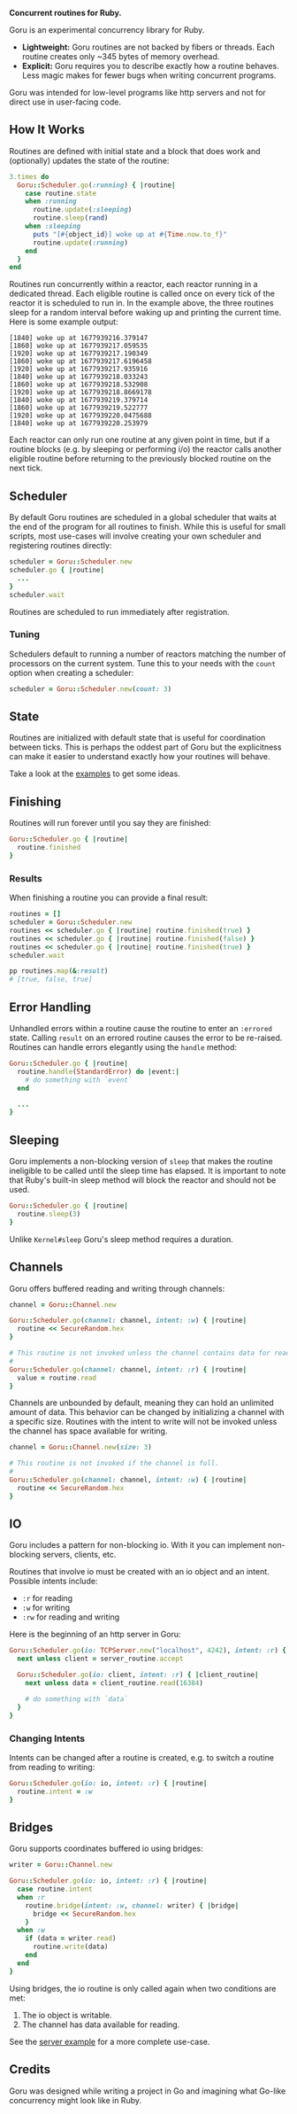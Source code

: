**Concurrent routines for Ruby.**

Goru is an experimental concurrency library for Ruby.

* **Lightweight:** Goru routines are not backed by fibers or threads. Each routine creates only ~345 bytes of memory overhead.
* **Explicit:** Goru requires you to describe exactly how a routine behaves. Less magic makes for fewer bugs when writing concurrent programs.

Goru was intended for low-level programs like http servers and not for direct use in user-facing code.

## How It Works

Routines are defined with initial state and a block that does work and (optionally) updates the state of the routine:

```ruby
3.times do
  Goru::Scheduler.go(:running) { |routine|
    case routine.state
    when :running
      routine.update(:sleeping)
      routine.sleep(rand)
    when :sleeping
      puts "[#{object_id}] woke up at #{Time.now.to_f}"
      routine.update(:running)
    end
  }
end
```

Routines run concurrently within a reactor, each reactor running in a dedicated thread. Each eligible routine is called
once on every tick of the reactor it is scheduled to run in. In the example above, the three routines sleep for a random
interval before waking up and printing the current time. Here is some example output:

```
[1840] woke up at 1677939216.379147
[1860] woke up at 1677939217.059535
[1920] woke up at 1677939217.190349
[1860] woke up at 1677939217.6196458
[1920] woke up at 1677939217.935916
[1840] woke up at 1677939218.033243
[1860] woke up at 1677939218.532908
[1920] woke up at 1677939218.8669178
[1840] woke up at 1677939219.379714
[1860] woke up at 1677939219.522777
[1920] woke up at 1677939220.0475688
[1840] woke up at 1677939220.253979
```

Each reactor can only run one routine at any given point in time, but if a routine blocks (e.g. by sleeping or
performing i/o) the reactor calls another eligible routine before returning to the previously blocked routine
on the next tick.

## Scheduler

By default Goru routines are scheduled in a global scheduler that waits at the end of the program for all routines
to finish. While this is useful for small scripts, most use-cases will involve creating your own scheduler and
registering routines directly:

```ruby
scheduler = Goru::Scheduler.new
scheduler.go { |routine|
  ...
}
scheduler.wait
```

Routines are scheduled to run immediately after registration.

### Tuning

Schedulers default to running a number of reactors matching the number of processors on the current system. Tune
this to your needs with the `count` option when creating a scheduler:

```ruby
scheduler = Goru::Scheduler.new(count: 3)
```

## State

Routines are initialized with default state that is useful for coordination between ticks. This is perhaps the
oddest part of Goru but the explicitness can make it easier to understand exactly how your routines will behave.

Take a look at the [examples](./examples) to get some ideas.

## Finishing

Routines will run forever until you say they are finished:

```ruby
Goru::Scheduler.go { |routine|
  routine.finished
}
```

### Results

When finishing a routine you can provide a final result:

```ruby
routines = []
scheduler = Goru::Scheduler.new
routines << scheduler.go { |routine| routine.finished(true) }
routines << scheduler.go { |routine| routine.finished(false) }
routines << scheduler.go { |routine| routine.finished(true) }
scheduler.wait

pp routines.map(&:result)
# [true, false, true]
```

## Error Handling

Unhandled errors within a routine cause the routine to enter an `:errored` state. Calling `result` on an errored
routine causes the error to be re-raised. Routines can handle errors elegantly using the `handle` method:

```ruby
Goru::Scheduler.go { |routine|
  routine.handle(StandardError) do |event:|
    # do something with `event`
  end

  ...
}
```

## Sleeping

Goru implements a non-blocking version of `sleep` that makes the routine ineligible to be called until the sleep time
has elapsed. It is important to note that Ruby's built-in sleep method will block the reactor and should not be used.

```ruby
Goru::Scheduler.go { |routine|
  routine.sleep(3)
}
```

Unlike `Kernel#sleep` Goru's sleep method requires a duration.

## Channels

Goru offers buffered reading and writing through channels:

```ruby
channel = Goru::Channel.new

Goru::Scheduler.go(channel: channel, intent: :w) { |routine|
  routine << SecureRandom.hex
}

# This routine is not invoked unless the channel contains data for reading.
#
Goru::Scheduler.go(channel: channel, intent: :r) { |routine|
  value = routine.read
}
```

Channels are unbounded by default, meaning they can hold an unlimited amount of data. This behavior can be changed by
initializing a channel with a specific size. Routines with the intent to write will not be invoked unless the channel
has space available for writing.

```ruby
channel = Goru::Channel.new(size: 3)

# This routine is not invoked if the channel is full.
#
Goru::Scheduler.go(channel: channel, intent: :w) { |routine|
  routine << SecureRandom.hex
}
```

## IO

Goru includes a pattern for non-blocking io. With it you can implement non-blocking servers, clients, etc.

Routines that involve io must be created with an io object and an intent. Possible intents include:

* `:r` for reading
* `:w` for writing
* `:rw` for reading and writing

Here is the beginning of an http server in Goru:

```ruby
Goru::Scheduler.go(io: TCPServer.new("localhost", 4242), intent: :r) { |server_routine|
  next unless client = server_routine.accept

  Goru::Scheduler.go(io: client, intent: :r) { |client_routine|
    next unless data = client_routine.read(16384)

    # do something with `data`
  }
}
```

### Changing Intents

Intents can be changed after a routine is created, e.g. to switch a routine from reading to writing:

```ruby
Goru::Scheduler.go(io: io, intent: :r) { |routine|
  routine.intent = :w
}
```

## Bridges

Goru supports coordinates buffered io using bridges:

```ruby
writer = Goru::Channel.new

Goru::Scheduler.go(io: io, intent: :r) { |routine|
  case routine.intent
  when :r
    routine.bridge(intent: :w, channel: writer) { |bridge|
      bridge << SecureRandom.hex
    }
  when :w
    if (data = writer.read)
      routine.write(data)
    end
  end
}
```

Using bridges, the io routine is only called again when two conditions are met:

1. The io object is writable.
2. The channel has data available for reading.

See the [server example](./examples/server.rb) for a more complete use-case.

## Credits

Goru was designed while writing a project in Go and imagining what Go-like concurrency might look like in Ruby.
